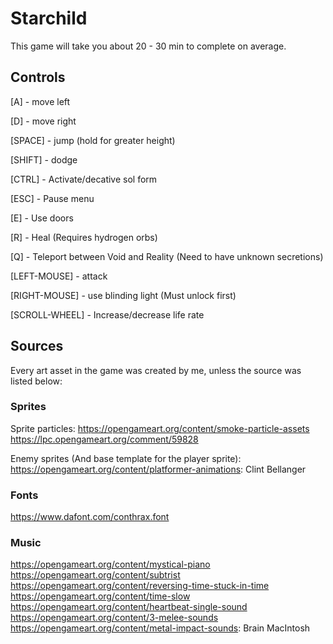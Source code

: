 # Starchild

This game will take you about 20 - 30 min to complete on average.

## Controls

[A] - move left

[D] - move right

[SPACE] - jump (hold for greater height)

[SHIFT] - dodge

[CTRL] - Activate/decative sol form

[ESC] - Pause menu

[E] - Use doors

[R] - Heal (Requires hydrogen orbs)

[Q] - Teleport between Void and Reality (Need to have unknown secretions)

[LEFT-MOUSE] - attack

[RIGHT-MOUSE] - use blinding light (Must unlock first)

[SCROLL-WHEEL] - Increase/decrease life rate

## Sources

Every art asset in the game was created by me, unless the source was listed below:

### Sprites
Sprite particles: https://opengameart.org/content/smoke-particle-assets
https://lpc.opengameart.org/comment/59828

Enemy sprites (And base template for the player sprite): https://opengameart.org/content/platformer-animations: Clint Bellanger

### Fonts

https://www.dafont.com/conthrax.font

### Music
https://opengameart.org/content/mystical-piano
https://opengameart.org/content/subtrist
https://opengameart.org/content/reversing-time-stuck-in-time
https://opengameart.org/content/time-slow
https://opengameart.org/content/heartbeat-single-sound
https://opengameart.org/content/3-melee-sounds
https://opengameart.org/content/metal-impact-sounds: Brain MacIntosh
